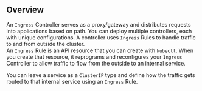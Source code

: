## Overview

An `Ingress` Controller serves as a proxy/gateway and distributes requests into applications based on path. 
You can deploy multiple controllers, each with unique configurations. A controller uses `Ingress` Rules to handle traffic to and from outside the cluster.  
An `Ingress` Rule is an API resource that you can create with `kubectl`. When you create that resource, it reprograms and reconfigures your `Ingress` Controller to allow traffic to flow from the outside to an internal service. 

You can leave a service as a `ClusterIP` type and define how the traffic gets routed to that internal service using an `Ingress` Rule.

